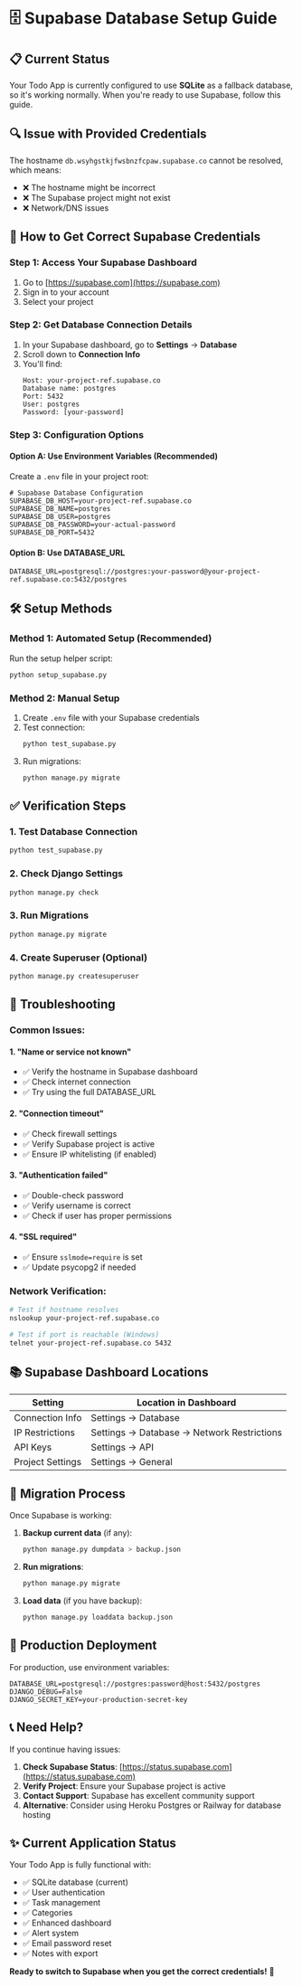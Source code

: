 # 🗄️ Supabase Database Setup Guide

## 📋 Current Status
Your Todo App is currently configured to use **SQLite** as a fallback database, so it's working normally. When you're ready to use Supabase, follow this guide.

## 🔍 Issue with Provided Credentials
The hostname `db.wsyhgstkjfwsbnzfcpaw.supabase.co` cannot be resolved, which means:
- ❌ The hostname might be incorrect
- ❌ The Supabase project might not exist
- ❌ Network/DNS issues

## 🚀 How to Get Correct Supabase Credentials

### Step 1: Access Your Supabase Dashboard
1. Go to [https://supabase.com](https://supabase.com)
2. Sign in to your account
3. Select your project

### Step 2: Get Database Connection Details
1. In your Supabase dashboard, go to **Settings** → **Database**
2. Scroll down to **Connection Info**
3. You'll find:
   ```
   Host: your-project-ref.supabase.co
   Database name: postgres
   Port: 5432
   User: postgres
   Password: [your-password]
   ```

### Step 3: Configuration Options

#### Option A: Use Environment Variables (Recommended)
Create a `.env` file in your project root:
```env
# Supabase Database Configuration
SUPABASE_DB_HOST=your-project-ref.supabase.co
SUPABASE_DB_NAME=postgres
SUPABASE_DB_USER=postgres
SUPABASE_DB_PASSWORD=your-actual-password
SUPABASE_DB_PORT=5432
```

#### Option B: Use DATABASE_URL
```env
DATABASE_URL=postgresql://postgres:your-password@your-project-ref.supabase.co:5432/postgres
```

## 🛠️ Setup Methods

### Method 1: Automated Setup (Recommended)
Run the setup helper script:
```bash
python setup_supabase.py
```

### Method 2: Manual Setup
1. Create `.env` file with your Supabase credentials
2. Test connection:
   ```bash
   python test_supabase.py
   ```
3. Run migrations:
   ```bash
   python manage.py migrate
   ```

## ✅ Verification Steps

### 1. Test Database Connection
```bash
python test_supabase.py
```

### 2. Check Django Settings
```bash
python manage.py check
```

### 3. Run Migrations
```bash
python manage.py migrate
```

### 4. Create Superuser (Optional)
```bash
python manage.py createsuperuser
```

## 🔧 Troubleshooting

### Common Issues:

#### 1. **"Name or service not known"**
- ✅ Verify the hostname in Supabase dashboard
- ✅ Check internet connection
- ✅ Try using the full DATABASE_URL

#### 2. **"Connection timeout"**
- ✅ Check firewall settings
- ✅ Verify Supabase project is active
- ✅ Ensure IP whitelisting (if enabled)

#### 3. **"Authentication failed"**
- ✅ Double-check password
- ✅ Verify username is correct
- ✅ Check if user has proper permissions

#### 4. **"SSL required"**
- ✅ Ensure `sslmode=require` is set
- ✅ Update psycopg2 if needed

### Network Verification:
```bash
# Test if hostname resolves
nslookup your-project-ref.supabase.co

# Test if port is reachable (Windows)
telnet your-project-ref.supabase.co 5432
```

## 📚 Supabase Dashboard Locations

| Setting | Location in Dashboard |
|---------|----------------------|
| Connection Info | Settings → Database |
| IP Restrictions | Settings → Database → Network Restrictions |
| API Keys | Settings → API |
| Project Settings | Settings → General |

## 🔄 Migration Process

Once Supabase is working:

1. **Backup current data** (if any):
   ```bash
   python manage.py dumpdata > backup.json
   ```

2. **Run migrations**:
   ```bash
   python manage.py migrate
   ```

3. **Load data** (if you have backup):
   ```bash
   python manage.py loaddata backup.json
   ```

## 🎯 Production Deployment

For production, use environment variables:
```env
DATABASE_URL=postgresql://postgres:password@host:5432/postgres
DJANGO_DEBUG=False
DJANGO_SECRET_KEY=your-production-secret-key
```

## 📞 Need Help?

If you continue having issues:

1. **Check Supabase Status**: [https://status.supabase.com](https://status.supabase.com)
2. **Verify Project**: Ensure your Supabase project is active
3. **Contact Support**: Supabase has excellent community support
4. **Alternative**: Consider using Heroku Postgres or Railway for database hosting

## ✨ Current Application Status

Your Todo App is fully functional with:
- ✅ SQLite database (current)
- ✅ User authentication
- ✅ Task management
- ✅ Categories
- ✅ Enhanced dashboard
- ✅ Alert system
- ✅ Email password reset
- ✅ Notes with export

**Ready to switch to Supabase when you get the correct credentials!** 🚀

